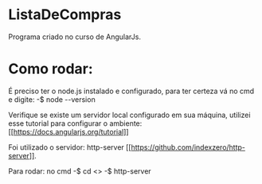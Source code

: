 # ListaDeCompras
Programa criado no curso de AngularJs.

# Como rodar:
É preciso ter o node.js instalado e configurado, para ter certeza vá no cmd e digite:
  -$ node --version

Verifique se existe um servidor local configurado em sua máquina, utilizei esse tutorial para configurar o ambiente: [[https://docs.angularjs.org/tutorial]]

Foi utilizado o servidor: http-server [[https://github.com/indexzero/http-server]].

Para rodar: no cmd
  -$ cd <<Pasta do projeto>>
  -$ http-server
